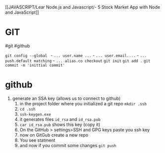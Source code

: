 [[JAVASCRIPT/Lear Node.js and Javascript/- 5 Stock Market App with Node and JavaScript]]
# GIT
#git #github

`git config --global `
	- `... user.name ...`
	- `... user.email....`
	- `... push.default matching`
	- `... alias.co checkout`
`git init`
`git add .`
`git commit -m 'inittial commit'`

# github
1. generate an SSA key (allows us to connect to github)
	1. in the project folder where you initialized a git repo `mkdir .ssh`
	2. `cd .ssh`
	3. `ssh-keygen.exe`
	4. it generates files `id_rsa` and `id_rsa.pub`
	5. `car id_rsa.pub` shows this key (copy it)
	6. On the GitHub > settings>SSH and GPG keys paste you ssh key
	7. now on GitGub create a new repo
	8. You see statment 
	9. and now if you commit some changes `git push`







